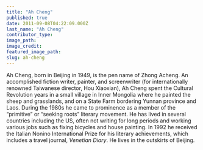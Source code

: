 ```yaml
---
title: "Ah Cheng"
published: true
date: 2011-09-08T04:22:09.000Z
last_name: "Ah Cheng"
contributor_type:
image_path:
image_credit:
featured_image_path:
slug: ah-cheng
---
```


Ah Cheng, born in Beijing in 1949, is the pen name of Zhong Acheng. An accomplished fiction writer, painter, and screenwriter (for internationally renowned Taiwanese director, Hou Xiaoxian), Ah Cheng spent the Cultural Revolution years in a small village in Inner Mongolia where he painted the sheep and grasslands, and on a State Farm bordering Yunnan province and Laos. During the 1980s he came to prominence as a member of the “primitive” or “seeking roots” literary movement. He has lived in several countries including the US, often not writing for long periods and working various jobs such as fixing bicycles and house painting. In 1992 he received the Italian Nonino International Prize for his literary achievements, which includes a travel journal, _Venetian Diary_. He lives in the outskirts of Beijing.

